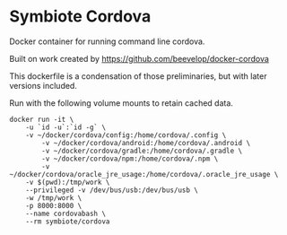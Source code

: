 # Symbiote Cordova

Docker container for running command line cordova. 

Built on work created by https://github.com/beevelop/docker-cordova

This dockerfile is a condensation of those preliminaries, but with
later versions included. 

Run with the following volume mounts to retain cached data. 

```
docker run -it \
	-u `id -u`:`id -g` \
	-v ~/docker/cordova/config:/home/cordova/.config \
        -v ~/docker/cordova/android:/home/cordova/.android \
        -v ~/docker/cordova/gradle:/home/cordova/.gradle \
        -v ~/docker/cordova/npm:/home/cordova/.npm \
        -v ~/docker/cordova/oracle_jre_usage:/home/cordova/.oracle_jre_usage \
	-v $(pwd):/tmp/work \
	--privileged -v /dev/bus/usb:/dev/bus/usb \
	-w /tmp/work \
	-p 8000:8000 \
	--name cordovabash \
	--rm symbiote/cordova
```